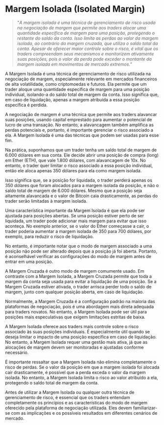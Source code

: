 # Margem Isolada (Isolated Margin)

>"*A margem isolada é uma técnica de gerenciamento de risco usada na negociação de margem que permite aos traders alocar uma quantidade específica de margem para uma posição, protegendo o restante do saldo da conta. Isso limita as perdas ao valor da margem isolada, ao contrário da margem cruzada, que utiliza o saldo total da conta. Apesar de oferecer maior controle sobre o risco, é vital que os traders compreendam seus mecanismos e monitorizem ativamente suas posições, pois o valor da perda pode exceder o montante da margem isolada em movimentos de mercado extremos.*"

A Margem Isolada é uma técnica de gerenciamento de risco utilizada na negociação de margem, especialmente relevante em mercados financeiros de alta volatilidade, como criptomoedas e futuros. Ela permite que um trader aloque uma quantidade específica de margem para uma posição individual, isolando-a do saldo total de margem da conta. Isso significa que, em caso de liquidação, apenas a margem atribuída a essa posição específica é perdida.

A negociação de margem é uma técnica que permite aos traders alavancar suas posições, usando capital emprestado para aumentar o potencial de lucro de uma transação. No entanto, a alavancagem também amplifica as perdas potenciais e, portanto, é importante gerenciar o risco associado a ela. A Margem Isolada é uma das técnicas que podem ser usadas para esse fim.

Na prática, suponhamos que um trader tenha um saldo total de margem de 6.000 dólares em sua conta. Ele decide abrir uma posição de compra (long) em Ether (ETH), que vale 1.800 dólares, com alavancagem de 10x. No entanto, o trader quer limitar o risco associado a essa posição individual, então ele aloca apenas 350 dólares para ela como margem isolada.

Isso significa que, se a posição for liquidada, o trader perderá apenas os 350 dólares que foram alocados para a margem isolada da posição, e não o saldo total de margem de 6.000 dólares. Mesmo que a posição seja altamente alavancada e o valor de Bitcoin caia drasticamente, as perdas do trader serão limitadas à margem isolada.

Uma característica importante da Margem Isolada é que ela pode ser ajustada para posições abertas. Se uma posição estiver perto de ser liquidada, um trader pode adicionar mais margem para evitar que isso aconteça. No exemplo anterior, se o valor do Ether começasse a cair, o trader poderia aumentar a margem isolada de 350 para 700 dólares, por exemplo, para reduzir o risco de liquidação.

No entanto, é importante notar que o modo de margem associado a uma posição não pode ser alterado depois que a posição já foi aberta. Portanto, é aconselhável verificar as configurações do modo de margem antes de entrar em uma posição.

A Margem Cruzada é outro modo de margem comumente usado. Em contraste com a Margem Isolada, a Margem Cruzada permite que toda a margem da conta seja usada para evitar a liquidação de uma posição. Se a Margem Cruzada estiver ativada, o trader arrisca perder todo o saldo de margem, junto com qualquer posição aberta, em caso de liquidação.

Normalmente, a Margem Cruzada é a configuração padrão na maioria das plataformas de negociação, pois é uma abordagem mais direta adequada para traders novatos. No entanto, a Margem Isolada pode ser útil para posições mais especulativas que exigem limitações estritas de baixa.

A Margem Isolada oferece aos traders mais controle sobre o risco associado às suas posições individuais. É especialmente útil quando se deseja limitar o impacto de uma posição específica em caso de liquidação. No entanto, a Margem Isolada requer uma gestão mais ativa, já que as alocações de margem devem ser monitoradas e ajustadas conforme necessário.

É importante ressaltar que a Margem Isolada não elimina completamente o risco de perdas. Se o valor da posição em que a margem isolada foi alocada cair drasticamente, é possível que a perda exceda o valor da margem isolada. No entanto, a Margem Isolada limita o risco ao valor atribuído a ela, protegendo o saldo total de margem da conta.

Antes de utilizar a Margem Isolada ou qualquer outra técnica de gerenciamento de risco, é essencial que os traders entendam completamente os princípios e as características do modo de margem oferecido pela plataforma de negociação utilizada. Eles devem familiarizar-se com as implicações e os possíveis resultados em diferentes cenários de mercado.